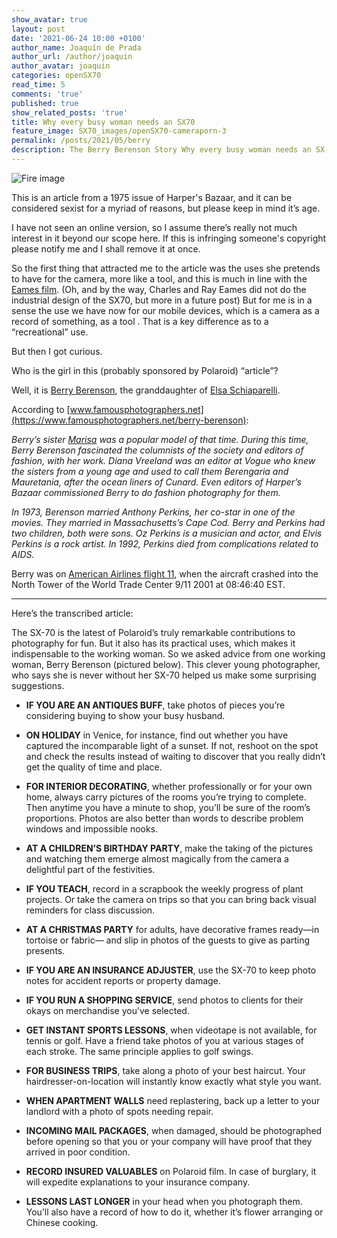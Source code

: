 ```yaml
---
show_avatar: true
layout: post
date: '2021-06-24 10:00 +0100'
author_name: Joaquín de Prada
author_url: /author/joaquin
author_avatar: joaquin
categories: openSX70
read_time: 5
comments: 'true'
published: true
show_related_posts: 'true'
title: Why every busy woman needs an SX70
feature_image: SX70_images/openSX70-cameraporn-3
permalink: /posts/2021/05/berry
description: The Berry Berenson Story Why every busy woman needs an SX-70
---
```

![Fire image]({{site.url}}/{{site.baseurl}}img/2021/06/berry_berenson.jpg)

This is an article from a 1975 issue of Harper's Bazaar, and it can be considered sexist for a myriad of reasons, but please keep in mind it’s age.

I have not seen an online version, so I assume there’s really not much interest in it beyond our scope here. If this is infringing someone's copyright please notify me and I shall remove it at once.

So the first thing that attracted me to the article was the uses she pretends to have for the camera, more like a tool, and this is much in line with the [Eames film](https://www.eamesoffice.com/the-work/sx-70-polaroid/). (Oh, and by the way, Charles and Ray Eames did not do the industrial design of the SX70, but more in a future post) But for me is in a sense the use we have now for our mobile devices, which is a camera as a record of something, as a tool . That is a key difference as to a “recreational” use.

But then I got curious.

Who is the girl in this (probably sponsored by Polaroid) “article”?
 
Well, it is [Berry Berenson](https://en.wikipedia.org/wiki/Berry_Berenson), the granddaughter of [Elsa Schiaparelli](https://en.wikipedia.org/wiki/Elsa_Schiaparelli).

According to [www.famousphotographers.net](https://www.famousphotographers.net/berry-berenson):

*Berry’s sister [Marisa](https://en.wikipedia.org/wiki/Marisa_Berenson) was a popular model of that time. During this time, Berry Berenson fascinated the columnists of the society and editors of fashion, with her work.  Diana Vreeland was an editor at Vogue who knew the sisters from a young age and used to call them Berengaria and Mauretania, after the ocean liners of Cunard. Even editors of Harper’s Bazaar commissioned Berry to do fashion photography for them.*

*In 1973, Berenson married Anthony Perkins, her co-star in one of the movies. They married in Massachusetts’s Cape Cod. Berry and Perkins had two children, both were sons. Oz Perkins is a musician and actor, and Elvis Perkins is a rock artist. In 1992, Perkins died from complications related to AIDS.*

Berry was on [American Airlines flight 11](https://en.wikipedia.org/wiki/American_Airlines_Flight_11), when the aircraft crashed into the North Tower of the World Trade Center 9/11 2001 at 08:46:40 EST. 

-----

Here’s the transcribed article:

The SX-70 is the latest of Polaroid’s truly remarkable contributions to photography for fun. But it also has its practical uses, which makes it indispensable to the working woman. So we asked advice from one working woman, Berry Berenson (pictured below). This clever young photographer, who says she is never without her SX-70 helped us make some surprising suggestions.


 - **IF YOU ARE AN ANTIQUES BUFF**, take photos of pieces you’re considering buying to show your busy husband.

 - **ON HOLIDAY** in Venice, for instance, find out whether you have captured the incomparable light of a sunset. If not, reshoot on the spot and check the results instead of waiting to discover that you really didn’t get the quality of time and place.

 - **FOR INTERIOR DECORATING**, whether professionally or for your own home, always carry pictures of the rooms you’re trying to complete. Then anytime you have a minute to shop, you’ll be sure of the room’s proportions. Photos are also better than words to describe problem windows and impossible nooks.

 - **AT A CHILDREN’S BIRTHDAY PARTY**, make the taking of the pictures and watching them emerge almost magically from the camera a delightful part of the festivities.

 - **IF YOU TEACH**, record in a scrapbook the weekly progress of plant projects. Or take the camera on trips so that you can bring back visual reminders for class discussion.

 - **AT A CHRISTMAS PARTY** for adults, have decorative frames ready—in tortoise or fabric— and slip in photos of the guests to give as parting presents.

 - **IF YOU ARE AN INSURANCE ADJUSTER**, use the SX-70 to keep photo notes for accident reports or property damage. 
 
 - **IF YOU RUN A SHOPPING SERVICE**, send photos to clients for their okays on merchandise you’ve selected.

 - **GET INSTANT SPORTS LESSONS**, when videotape is not available, for tennis or golf. Have a friend take photos of you at various stages of each stroke. The same principle applies to golf swings.

 - **FOR BUSINESS TRIPS**, take along a photo of your best haircut. Your hairdresser-on-location will instantly know exactly what style you want. 

 - **WHEN APARTMENT WALLS** need replastering, back up a letter to your landlord with a photo of spots needing repair. 

 - **INCOMING MAIL PACKAGES**, when damaged, should be photographed before opening so that you or your company will have proof that they arrived in poor condition.

 - **RECORD INSURED VALUABLES** on Polaroid film. In case of burglary, it will expedite explanations to your insurance company.

 - **LESSONS LAST LONGER** in your head when you photograph them. You’ll also have a record of how to do it, whether it’s flower arranging or Chinese cooking.

